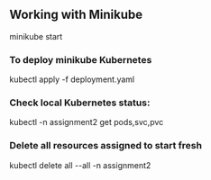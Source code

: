 ## Working with Minikube

minikube start

### To deploy minikube Kubernetes

kubectl apply -f deployment.yaml

### Check local Kubernetes status:

kubectl -n assignment2 get pods,svc,pvc

### Delete all resources assigned to start fresh

kubectl delete all --all -n assignment2
